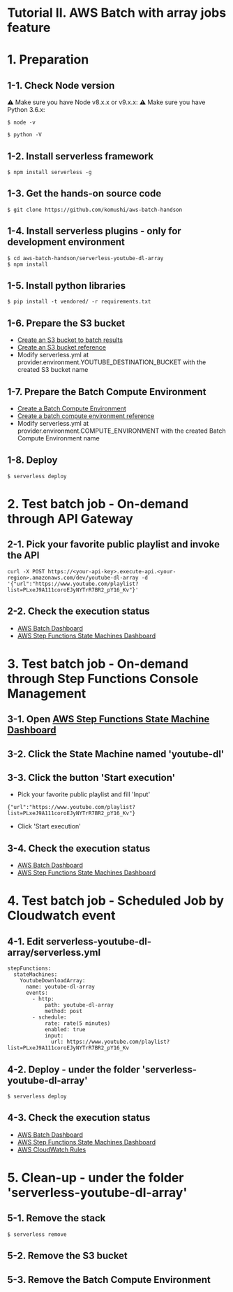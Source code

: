 # Tutorial II. AWS Batch with array jobs feature

# 1. Preparation
## 1-1. Check Node version
:warning: Make sure you have Node v8.x.x or v9.x.x:
:warning: Make sure you have Python 3.6.x:

```
$ node -v

$ python -V
```

## 1-2. Install serverless framework
```
$ npm install serverless -g
```

## 1-3. Get the hands-on source code
```
$ git clone https://github.com/komushi/aws-batch-handson
```

## 1-4. Install serverless plugins - only for development environment
```
$ cd aws-batch-handson/serverless-youtube-dl-array
$ npm install
```

## 1-5. Install python libraries
```
$ pip install -t vendored/ -r requirements.txt
```

## 1-6. Prepare the S3 bucket
* [Create an S3 bucket to batch results](https://s3.console.aws.amazon.com/s3/home)
* [Create an S3 bucket reference](https://docs.aws.amazon.com/AmazonS3/latest/gsg/CreatingABucket.html)
* Modify serverless.yml at provider.environment.YOUTUBE_DESTINATION_BUCKET with the created S3 bucket name

## 1-7. Prepare the Batch Compute Environment
* [Create a Batch Compute Environment](https://console.aws.amazon.com/batch/home#/compute-environments)
* [Create a batch compute environment reference](https://docs.aws.amazon.com/batch/latest/userguide/create-compute-environment.html)
* Modify serverless.yml at provider.environment.COMPUTE_ENVIRONMENT with the created Batch Compute Environment name

## 1-8. Deploy
```
$ serverless deploy
```

# 2. Test batch job - On-demand through API Gateway
## 2-1. Pick your favorite public playlist and invoke the API 
```
curl -X POST https://<your-api-key>.execute-api.<your-region>.amazonaws.com/dev/youtube-dl-array -d '{"url":"https://www.youtube.com/playlist?list=PLxeJ9A111coroEJyNYTrR7BR2_pY16_Kv"}'
```

## 2-2. Check the execution status
* [AWS Batch Dashboard](https://console.aws.amazon.com/batch/home#/dashboard)
* [AWS Step Functions
 State Machines Dashboard](https://console.aws.amazon.com/states/home#/statemachines)

# 3. Test batch job - On-demand through Step Functions Console Management
## 3-1. Open [AWS Step Functions State Machine Dashboard](https://console.aws.amazon.com/states/home#/statemachines)

## 3-2. Click the State Machine named 'youtube-dl'

## 3-3. Click the button 'Start execution'
* Pick your favorite public playlist and fill 'Input'
```
{"url":"https://www.youtube.com/playlist?list=PLxeJ9A111coroEJyNYTrR7BR2_pY16_Kv"}
```
* Click 'Start execution'

## 3-4. Check the execution status
* [AWS Batch Dashboard](https://console.aws.amazon.com/batch/home#/dashboard)
* [AWS Step Functions
 State Machines Dashboard](https://console.aws.amazon.com/states/home#/statemachines)

# 4. Test batch job - Scheduled Job by Cloudwatch event
## 4-1. Edit serverless-youtube-dl-array/serverless.yml
```
stepFunctions:
  stateMachines:
    YoutubeDownloadArray:
      name: youtube-dl-array
      events:
        - http:
            path: youtube-dl-array
            method: post
        - schedule:
            rate: rate(5 minutes)
            enabled: true
            input:
              url: https://www.youtube.com/playlist?list=PLxeJ9A111coroEJyNYTrR7BR2_pY16_Kv
```

## 4-2. Deploy - under the folder 'serverless-youtube-dl-array'
```
$ serverless deploy
```

## 4-3. Check the execution status
* [AWS Batch Dashboard](https://console.aws.amazon.com/batch/home#/dashboard)
* [AWS Step Functions
 State Machines Dashboard](https://console.aws.amazon.com/states/home#/statemachines)
* [AWS CloudWatch Rules](https://console.aws.amazon.com/cloudwatch/home#rules:)

# 5. Clean-up - under the folder 'serverless-youtube-dl-array'
## 5-1. Remove the stack
```
$ serverless remove
```

## 5-2. Remove the S3 bucket

## 5-3. Remove the Batch Compute Environment